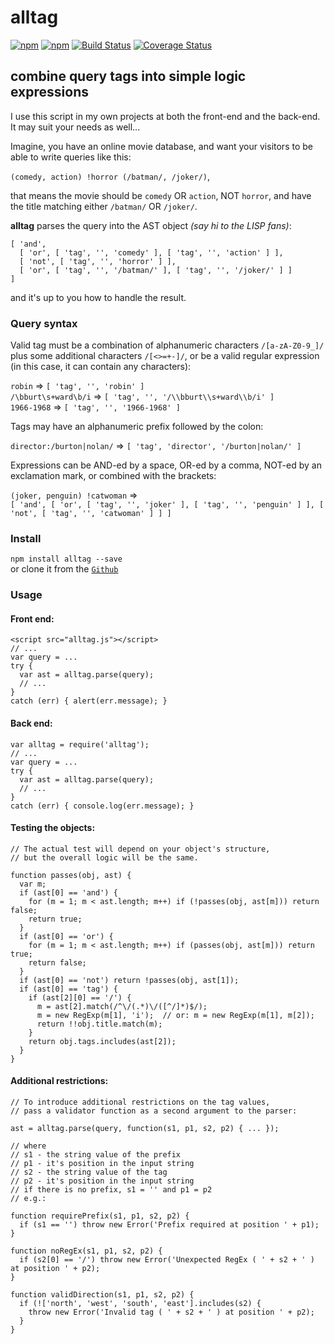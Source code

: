 # alltag
[![npm](https://img.shields.io/npm/v/alltag.svg)](https://www.npmjs.com/package/alltag)
[![npm](https://img.shields.io/npm/dt/alltag.svg)](https://www.npmjs.com/package/alltag)
[![Build Status](https://travis-ci.com/jazz-soft/alltag.svg?branch=master)](https://travis-ci.com/jazz-soft/alltag)
[![Coverage Status](https://coveralls.io/repos/github/jazz-soft/alltag/badge.svg?branch=master)](https://coveralls.io/github/jazz-soft/alltag?branch=master)

## combine query tags into simple logic expressions

I use this script in my own projects at both the front-end and the back-end. It may suit your needs as well...

Imagine, you have an online movie database,
and want your visitors to be able to write queries like this:

`(comedy, action) !horror (/batman/, /joker/)`,

that means the movie should be `comedy` OR `action`, NOT `horror`,
and have the title matching either `/batman/` OR `/joker/`.

**alltag** parses the query into the AST object *(say hi to the LISP fans)*:

    [ 'and',
      [ 'or', [ 'tag', '', 'comedy' ], [ 'tag', '', 'action' ] ],
      [ 'not', [ 'tag', '', 'horror' ] ],
      [ 'or', [ 'tag', '', '/batman/' ], [ 'tag', '', '/joker/' ] ]
    ]

and it's up to you how to handle the result.

### Query syntax

Valid tag must be a combination of alphanumeric characters `/[a-zA-Z0-9_]/` plus some additional characters `/[<>=+-]/`,
or be a valid regular expression (in this case, it can contain any characters):

`robin` => `[ 'tag', '', 'robin' ]`  
`/\bburt\s+ward\b/i` => `[ 'tag', '', '/\\bburt\\s+ward\\b/i' ]`  
`1966-1968` => `[ 'tag', '', '1966-1968' ]`

Tags may have an alphanumeric prefix followed by the colon:

`director:/burton|nolan/` => `[ 'tag', 'director', '/burton|nolan/' ]`

Expressions can be AND-ed by a space, OR-ed by a comma, NOT-ed by an exclamation mark, or combined with the brackets:

`(joker, penguin) !catwoman` =>  
`[ 'and', [ 'or', [ 'tag', '', 'joker' ], [ 'tag', '', 'penguin' ] ], [ 'not', [ 'tag', '', 'catwoman' ] ] ]`

### Install

`npm install alltag --save`  
or clone it from the [`Github`](https://github.com/jazz-soft/alltag)

### Usage

#### Front end:

    <script src="alltag.js"></script>
    // ...
    var query = ...
    try {
      var ast = alltag.parse(query);
      // ...
    }
    catch (err) { alert(err.message); }

#### Back end:

    var alltag = require('alltag');
    // ...
    var query = ...
    try {
      var ast = alltag.parse(query);
      // ...
    }
    catch (err) { console.log(err.message); }

#### Testing the objects:

    // The actual test will depend on your object's structure,
    // but the overall logic will be the same.
    
    function passes(obj, ast) {
      var m;
      if (ast[0] == 'and') {
        for (m = 1; m < ast.length; m++) if (!passes(obj, ast[m])) return false;
        return true;
      }
      if (ast[0] == 'or') {
        for (m = 1; m < ast.length; m++) if (passes(obj, ast[m])) return true;
        return false;
      }
      if (ast[0] == 'not') return !passes(obj, ast[1]);
      if (ast[0] == 'tag') {
        if (ast[2][0] == '/') {
          m = ast[2].match(/^\/(.*)\/([^/]*)$/);
          m = new RegExp(m[1], 'i');  // or: m = new RegExp(m[1], m[2]);
          return !!obj.title.match(m);
        }
        return obj.tags.includes(ast[2]);
      }
    }

#### Additional restrictions:

    // To introduce additional restrictions on the tag values,
    // pass a validator function as a second argument to the parser:
    
    ast = alltag.parse(query, function(s1, p1, s2, p2) { ... });
    
    // where
    // s1 - the string value of the prefix
    // p1 - it's position in the input string
    // s2 - the string value of the tag
    // p2 - it's position in the input string
    // if there is no prefix, s1 = '' and p1 = p2
    // e.g.:
    
    function requirePrefix(s1, p1, s2, p2) {
      if (s1 == '') throw new Error('Prefix required at position ' + p1);
    }
    
    function noRegEx(s1, p1, s2, p2) {
      if (s2[0] == '/') throw new Error('Unexpected RegEx ( ' + s2 + ' ) at position ' + p2);
    }
    
    function validDirection(s1, p1, s2, p2) {
      if (!['north', 'west', 'south', 'east'].includes(s2) {
        throw new Error('Invalid tag ( ' + s2 + ' ) at position ' + p2);
      }
    }

